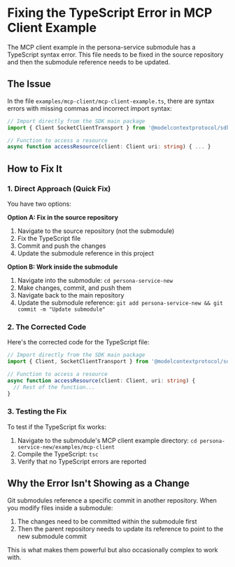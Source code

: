 # Fixing the TypeScript Error in MCP Client Example

The MCP client example in the persona-service submodule has a TypeScript syntax error. This file needs to be fixed in the source repository and then the submodule reference needs to be updated.

## The Issue

In the file `examples/mcp-client/mcp-client-example.ts`, there are syntax errors with missing commas and incorrect import syntax:

```typescript
// Import directly from the SDK main package
import { Client SocketClientTransport } from '@modelcontextprotocol/sdk';

// Function to access a resource
async function accessResource(client: Client uri: string) { ... }
```

## How to Fix It

### 1. Direct Approach (Quick Fix)

You have two options:

**Option A: Fix in the source repository**
1. Navigate to the source repository (not the submodule)
2. Fix the TypeScript file
3. Commit and push the changes
4. Update the submodule reference in this project

**Option B: Work inside the submodule**
1. Navigate into the submodule: `cd persona-service-new`
2. Make changes, commit, and push them
3. Navigate back to the main repository
4. Update the submodule reference: `git add persona-service-new && git commit -m "Update submodule"`

### 2. The Corrected Code

Here's the corrected code for the TypeScript file:

```typescript
// Import directly from the SDK main package
import { Client, SocketClientTransport } from '@modelcontextprotocol/sdk';

// Function to access a resource
async function accessResource(client: Client, uri: string) {
  // Rest of the function...
}
```

### 3. Testing the Fix

To test if the TypeScript fix works:

1. Navigate to the submodule's MCP client example directory: `cd persona-service-new/examples/mcp-client`
2. Compile the TypeScript: `tsc`
3. Verify that no TypeScript errors are reported

## Why the Error Isn't Showing as a Change

Git submodules reference a specific commit in another repository. When you modify files inside a submodule:

1. The changes need to be committed within the submodule first
2. Then the parent repository needs to update its reference to point to the new submodule commit

This is what makes them powerful but also occasionally complex to work with.
